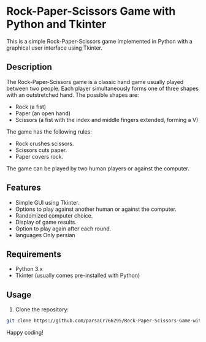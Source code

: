 # Rock-Paper-Scissors Game with Python and Tkinter

This is a simple Rock-Paper-Scissors game implemented in Python with a graphical user interface using Tkinter.

## Description

The Rock-Paper-Scissors game is a classic hand game usually played between two people. Each player simultaneously forms one of three shapes with an outstretched hand. The possible shapes are:

- Rock (a fist)
- Paper (an open hand)
- Scissors (a fist with the index and middle fingers extended, forming a V)

The game has the following rules:

- Rock crushes scissors.
- Scissors cuts paper.
- Paper covers rock.

The game can be played by two human players or against the computer.

## Features

- Simple GUI using Tkinter.
- Options to play against another human or against the computer.
- Randomized computer choice.
- Display of game results.
- Option to play again after each round.
- languages Only persian

## Requirements

- Python 3.x
- Tkinter (usually comes pre-installed with Python)

## Usage

1. Clone the repository:

```bash
git clone https://github.com/parsaCr766295/Rock-Paper-Scissors-Game-with-Python-and-Tkinter.git
```
Happy coding!
